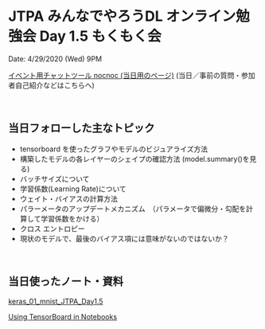 # JTPA みんなでやろうDL オンライン勉強会 Day 1.5 もくもく会

Date: 4/29/2020 (Wed) 9PM

[イベント用チャットツール nocnoc (当日用のページ)](https://nocnoc.ooo/app#/chat/57874534-18F0-4E64-B071-49FB0104702F)
 (当日／事前の質問・参加者自己紹介などはこちらへ)

<br>

## 当日フォローした主なトピック

* tensorboard を使ったグラフやモデルのビジュアライズ方法
* 構築したモデルの各レイヤーのシェイプの確認方法 (model.summary()を見る)
* バッチサイズについて
* 学習係数(Learning Rate)について
* ウェイト・バイアスの計算方法
* パラーメータのアップデートメカニズム　（パラメータで偏微分・勾配を計算して学習係数をかける）
* クロス エントロピー
* 現状のモデルで、最後のバイアス項には意味がないのではないか？

<br>

## 当日使ったノート・資料

[keras_01_mnist_JTPA_Day1.5](https://colab.research.google.com/drive/1Gk7sDDpoEk4l-s48Aj1ve8rDzl8CJMSk?usp=sharing)

[Using TensorBoard in Notebooks](https://www.tensorflow.org/tensorboard/tensorboard_in_notebooks)
